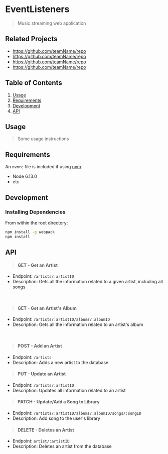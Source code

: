 # EventListeners

> Music streaming web application 

## Related Projects

  - https://github.com/teamName/repo
  - https://github.com/teamName/repo
  - https://github.com/teamName/repo
  - https://github.com/teamName/repo

## Table of Contents

1. [Usage](#Usage)
1. [Requirements](#requirements)
1. [Development](#development)
1. [API](#api)

## Usage

> Some usage instructions

## Requirements

An `nvmrc` file is included if using [nvm](https://github.com/creationix/nvm).

- Node 6.13.0
- etc

## Development

### Installing Dependencies

From within the root directory:

```sh
npm install -g webpack
npm install
```

## API

>#### GET - Get an Artist
- Endpoint: `/artists/:artistID`
- Description: Gets all the information related to a given artist, including all songs
<br>

>#### GET - Get an Artist's Album
- Endpoint: `/artists/:artistID/albums/:albumID`
- Description: Gets all the information related to an artist's album
<br>

>#### POST - Add an Artist
- Endpoint: `/artists`
- Description: Adds a new artist to the database



>#### PUT - Update an Artist
- Endpoint: `/artists/:artistID`
- Description: Updates all information related to an artist



>#### PATCH - Update/Add a Song to Library
- Endpoint: `/artists/:artistID/albums/:albumID/songs/:songID`
- Description: Add song to the user's library



>#### DELETE - Deletes an Artist
- Endpoint: `artist/:artistID`
- Description: Deletes an artist from the database

